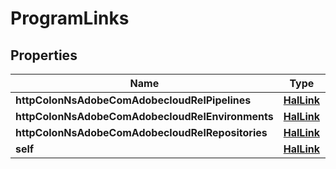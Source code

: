 

# ProgramLinks

## Properties

Name | Type | Description | Notes
------------ | ------------- | ------------- | -------------
**httpColonNsAdobeComAdobecloudRelPipelines** | [**HalLink**](HalLink.md) |  |  [optional]
**httpColonNsAdobeComAdobecloudRelEnvironments** | [**HalLink**](HalLink.md) |  |  [optional]
**httpColonNsAdobeComAdobecloudRelRepositories** | [**HalLink**](HalLink.md) |  |  [optional]
**self** | [**HalLink**](HalLink.md) |  |  [optional]



